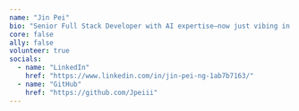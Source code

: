 ```yaml
---
name: "Jin Pei"
bio: "Senior Full Stack Developer with AI expertise—now just vibing in everything thanks to AI: vibe coding, vibe writing, vibe building"
core: false
ally: false
volunteer: true
socials:
  - name: "LinkedIn"
    href: "https://www.linkedin.com/in/jin-pei-ng-1ab7b7163/"
  - name: "GitHub"
    href: "https://github.com/Jpeiii"
---
```


